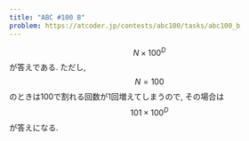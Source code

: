 ```yaml
---
title: "ABC #100 B"
problem: https://atcoder.jp/contests/abc100/tasks/abc100_b
---
```

$$ N \times 100^D $$ が答えである. ただし, $$ N = 100 $$ のときは100で割れる回数が1回増えてしまうので, その場合は $$ 101 \times 100^D $$ が答えになる.
